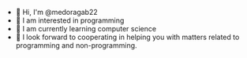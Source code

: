 -  👋 Hi, I'm @medoragab22
- 👀 I am interested in programming
- 🌱 I am currently learning computer science
- 💞️ I look forward to cooperating in helping you with matters related to programming and non-programming.

<!---
medoragab22/medoragab22 is a ✨ special ✨ repository because its `README.md` (this file) appears on your GitHub profile.
You can click the Preview link to take a look at your changes.
--->
